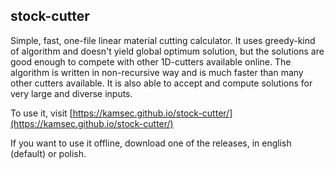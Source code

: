 ## stock-cutter

Simple, fast, one-file linear material cutting calculator. It uses greedy-kind of algorithm and doesn't yield global optimum solution, but the solutions are good enough to compete with other 1D-cutters available online. The algorithm is written in non-recursive way and is much faster than many other cutters available. It is also able to accept and compute solutions for very large and diverse inputs.

To use it, visit [https://kamsec.github.io/stock-cutter/](https://kamsec.github.io/stock-cutter/)

If you want to use it offline, download one of the releases, in english (default) or polish.

